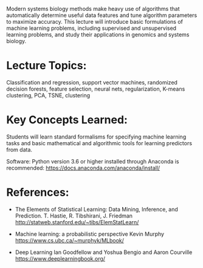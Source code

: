 Modern systems biology methods make heavy use of algorithms that automatically
determine useful data features and tune algorithm parameters to maximize
accuracy. This lecture will introduce basic formulations of machine learning problems, including supervised and unsupervised learning problems, and study their applications in genomics and systems biology. 

# Lecture Topics: 

Classification and regression, support vector machines, randomized decision
forests, feature selection, neural nets, regularization, K-means
clustering, PCA, TSNE, clustering

# Key Concepts Learned:

Students will learn standard formalisms for specifying machine learning tasks
and basic mathematical and algorithmic tools for learning predictors from data. 


Software:
Python version 3.6 or higher installed through Anaconda is recommended:
https://docs.anaconda.com/anaconda/install/



# References:

- The Elements of  Statistical Learning: Data Mining, Inference, and Prediction.
T. Hastie, R. Tibshirani, J. Friedman
http://statweb.stanford.edu/~tibs/ElemStatLearn/

- Machine learning: a probabilistic perspective
Kevin Murphy
https://www.cs.ubc.ca/~murphyk/MLbook/

- Deep Learning
Ian Goodfellow and Yoshua Bengio and Aaron Courville
https://www.deeplearningbook.org/
